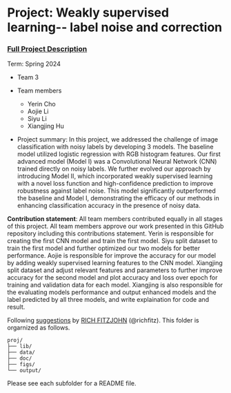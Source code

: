 # Project: Weakly supervised learning-- label noise and correction


### [Full Project Description](doc/project3_desc.md)

Term: Spring 2024

+ Team 3
+ Team members
	+ Yerin Cho
	+ Aojie Li
	+ Siyu Li
	+ Xiangjing Hu

+ Project summary: In this project, we addressed the challenge of image classification with noisy labels by developing 3 models. The baseline model utilized logistic regression with RGB histogram features. Our first advanced model (Model I) was a Convolutional Neural Network (CNN) trained directly on noisy labels. We further evolved our approach by introducing Model II, which incorporated weakly supervised learning with a novel loss function and high-confidence prediction to improve robustness against label noise. This model significantly outperformed the baseline and Model I, demonstrating the efficacy of our methods in enhancing classification accuracy in the presence of noisy data. 
	
**Contribution statement**: All team members contributed equally in all stages of this project. All team members approve our work presented in this GitHub repository including this contributions statement. Yerin is responsible for creating the first CNN model and train the first model. Siyu split dataset to train the first model and further optimized our two models for better performance. Aojie is responsible for improve the accuracy for our model by adding weakly supervised learning features to the CNN model. Xiangjing split dataset and adjust relevant features and parameters to further improve accuracy for the second model and plot accuracy and loss over epoch for training and validation data for each model. Xiangjing is also responsible for the evaluating models performance and output enhanced models and the label predicted by all three models, and write explaination for code and result.

Following [suggestions](http://nicercode.github.io/blog/2013-04-05-projects/) by [RICH FITZJOHN](http://nicercode.github.io/about/#Team) (@richfitz). This folder is orgarnized as follows.

```
proj/
├── lib/
├── data/
├── doc/
├── figs/
└── output/
```

Please see each subfolder for a README file.
